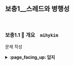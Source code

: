 ## 보충1__스레드와 병행성

<br>

### 보충1.1 :fallen_leaf: 개요　`mihykim`

문제 작성

<details>
<summary> <b> :page_facing_up: 답지 </b>  </summary>
<div markdown="1">

답지작성

<br>

### 보충1.2 :fallen_leaf: 다중 코어 프로그래밍　`daelee`

문제 작성

<details>
<summary> <b> :page_facing_up: 답지 </b>  </summary>
<div markdown="1">

답지작성

<br>

### 보충1.3 :fallen_leaf:  다중 스레드 모델 `secho`

문제 작성

<details>
<summary> <b> :page_facing_up: 답지 </b>  </summary>
<div markdown="1">

답지작성
